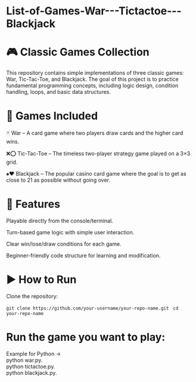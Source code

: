 # List-of-Games-War---Tictactoe---Blackjack

# 🎮 Classic Games Collection

This repository contains simple implementations of three classic games: War, Tic-Tac-Toe, and Blackjack. The goal of this project is to practice fundamental programming concepts, including logic design, condition handling, loops, and basic data structures.

# 📂 Games Included

🃏 War – A card game where two players draw cards and the higher card wins.

❌⭕ Tic-Tac-Toe – The timeless two-player strategy game played on a 3×3 grid.

♠️♥️ Blackjack – The popular casino card game where the goal is to get as close to 21 as possible without going over.

# 🚀 Features

Playable directly from the console/terminal.

Turn-based game logic with simple user interaction.

Clear win/lose/draw conditions for each game.

Beginner-friendly code structure for learning and modification.

# ▶️ How to Run

Clone the repository:

```git clone https://github.com/your-username/your-repo-name.git ```
```cd your-repo-name  ```


# Run the game you want to play:

Example for Python ->  
python war.py.  
python tictactoe.py.  
python blackjack.py.  
